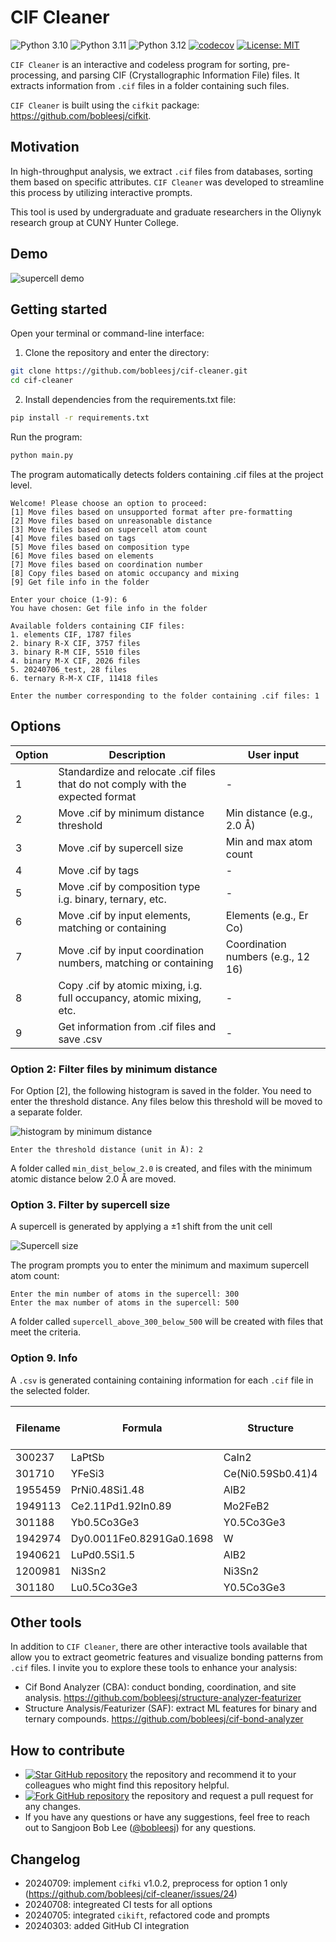 # CIF Cleaner

<!-- ![Integration Tests](https://github.com/bobleesj/cif-cleaner/actions/workflows/python-run-pytest.yml/badge.svg) -->

![Python 3.10](https://img.shields.io/badge/python-3.10-blue.svg)
![Python 3.11](https://img.shields.io/badge/python-3.11-blue.svg)
![Python 3.12](https://img.shields.io/badge/python-3.12-blue.svg)
[![codecov](https://codecov.io/gh/bobleesj/cif-cleaner/graph/badge.svg?token=3KDQ4344V5)](https://codecov.io/gh/bobleesj/cif-cleaner)
[![License: MIT](https://img.shields.io/badge/License-MIT-yellow.svg)](https://github.com/bobleesj/cif-cleaner/blob/main/LICENSE)

`CIF Cleaner` is an interactive and codeless program for sorting,
pre-processing, and parsing CIF (Crystallographic Information File) files. It
extracts information from `.cif` files in a folder containing such files.

`CIF Cleaner` is built using the `cifkit` package:
https://github.com/bobleesj/cifkit.

## Motivation

In high-throughput analysis, we extract `.cif` files from databases, sorting
them based on specific attributes. `CIF Cleaner` was developed to streamline
this process by utilizing interactive prompts.

This tool is used by undergraduate and graduate researchers in the Oliynyk
research group at CUNY Hunter College.

## Demo

![supercell demo](assets/gif/supercell-demo.gif)

## Getting started

Open your terminal or command-line interface:

1. Clone the repository and enter the directory:

```bash
git clone https://github.com/bobleesj/cif-cleaner.git
cd cif-cleaner
```

2. Install dependencies from the requirements.txt file:

```bash
pip install -r requirements.txt
```

Run the program:

```bash
python main.py
```

The program automatically detects folders containing .cif files at the project
level.

```text
Welcome! Please choose an option to proceed:
[1] Move files based on unsupported format after pre-formatting
[2] Move files based on unreasonable distance
[3] Move files based on supercell atom count
[4] Move files based on tags
[5] Move files based on composition type
[6] Move files based on elements
[7] Move files based on coordination number
[8] Copy files based on atomic occupancy and mixing
[9] Get file info in the folder

Enter your choice (1-9): 6
You have chosen: Get file info in the folder

Available folders containing CIF files:
1. elements CIF, 1787 files
2. binary R-X CIF, 3757 files
3. binary R-M CIF, 5510 files
4. binary M-X CIF, 2026 files
5. 20240706_test, 28 files
6. ternary R-M-X CIF, 11418 files

Enter the number corresponding to the folder containing .cif files: 1
```

## **Options**

| Option | Description                                                                     | User input                         |
| ------ | ------------------------------------------------------------------------------- | ---------------------------------- |
| 1      | Standardize and relocate .cif files that do not comply with the expected format | -                                  |
| 2      | Move .cif by minimum distance threshold                                         | Min distance (e.g., 2.0 Å)         |
| 3      | Move .cif by supercell size                                                     | Min and max atom count             |
| 4      | Move .cif by tags                                                               | -                                  |
| 5      | Move .cif by composition type i.g. binary, ternary, etc.                        | -                                  |
| 6      | Move .cif by input elements, matching or containing                             | Elements (e.g., Er Co)             |
| 7      | Move .cif by input coordination numbers, matching or containing                 | Coordination numbers (e.g., 12 16) |
| 8      | Copy .cif by atomic mixing, i.g. full occupancy, atomic mixing, etc.            | -                                  |
| 9      | Get information from .cif files and save .csv                                   | -                                  |

### Option 2: Filter files by minimum distance

For Option [2], the following histogram is saved in the folder. You need to
enter the threshold distance. Any files below this threshold will be moved to a
separate folder.

![histogram by minimum distance](assets/img/histogram-min-dist.png)

```text
Enter the threshold distance (unit in Å): 2
```

A folder called `min_dist_below_2.0` is created, and files with the minimum
atomic distance below 2.0 Å are moved.

### Option 3. Filter by supercell size

A supercell is generated by applying a ±1 shift from the unit cell

![Supercell size ](assets/img/histogram-supercell-size.png)

The program prompts you to enter the minimum and maximum supercell atom count:

```text
Enter the min number of atoms in the supercell: 300
Enter the max number of atoms in the supercell: 500
```

A folder called `supercell_above_300_below_500` will be created with files that
meet the criteria.

### Option 9. Info

A `.csv` is generated containing containing information for each `.cif` file in
the selected folder.

| Filename | Formula                  | Structure         | Tag | Supercell atom count | Site mixing type                 | Composition type | Min distance (Å) | Processing time (s) |
| -------- | ------------------------ | ----------------- | --- | -------------------- | -------------------------------- | ---------------- | ---------------- | ------------------- |
| 300237   | LaPtSb                   | CaIn2             |     | 423                  | full_occupancy_atomic_mixing     | 3                | 2.727            | 0.301               |
| 301710   | YFeSi3                   | Ce(Ni0.59Sb0.41)4 |     | 558                  | full_occupancy_atomic_mixing     | 3                | 2.293            | 0.329               |
| 1955459  | PrNi0.48Si1.48           | AlB2              |     | 267                  | deficiency_atomic_mixing         | 3                | 2.328            | 0.181               |
| 1949113  | Ce2.11Pd1.92In0.89       | Mo2FeB2           |     | 437                  | deficiency_atomic_mixing         | 3                | 2.431            | 0.254               |
| 301188   | Yb0.5Co3Ge3              | Y0.5Co3Ge3        |     | 323                  | deficiency_without_atomic_mixing | 3                | 1.2              | 0.183               |
| 1942974  | Dy0.0011Fe0.8291Ga0.1698 | W                 |     | 162                  | full_occupancy_atomic_mixing     | 3                | 2.514            | 0.032               |
| 1940621  | LuPd0.5Si1.5             | AlB2              |     | 267                  | deficiency_atomic_mixing         | 3                | 2.325            | 0.186               |
| 1200981  | Ni3Sn2                   | Ni3Sn2            | rt  | 594                  | full_occupancy                   | 2                | 2.503            | 0.317               |
| 301180   | Lu0.5Co3Ge3              | Y0.5Co3Ge3        |     | 323                  | deficiency_without_atomic_mixing | 3                | 1.197            | 0.187               |

## Other tools

In addition to `CIF Cleaner`, there are other interactive tools available that
allow you to extract geometric features and visualize bonding patterns from
`.cif` files. I invite you to explore these tools to enhance your analysis:

- Cif Bond Analyzer (CBA): conduct bonding, coordination, and site analysis.
  https://github.com/bobleesj/structure-analyzer-featurizer
- Structure Analysis/Featurizer (SAF): extract ML features for binary and
  ternary compounds. https://github.com/bobleesj/cif-bond-analyzer

## How to contribute

- [![Star GitHub repository](https://img.shields.io/github/stars/bobleesj/cif-cleaner.svg?style=social)](https://github.com/bobleesj/cif-cleaner/stargazers)
  the repository and recommend it to your colleagues who might find this
  repository helpful.
- [![Fork GitHub repository](https://img.shields.io/github/forks/bobleesj/cif-cleaner?style=social)](https://github.com/bobleesj/cif-cleaner/network/members)
  the repository and request a pull request for any changes.
- If you have any questions or have any suggestions, feel free to reach out to
  Sangjoon Bob Lee ([@bobleesj](https://github.com/bobleesj)) for any questions.

## Changelog

- 20240709: implement `cifki` v1.0.2, preprocess for option 1 only (https://github.com/bobleesj/cif-cleaner/issues/24)
- 20240708: integreated CI tests for all options
- 20240705: integrated `cikift`, refactored code and prompts
- 20240303: added GitHub CI integration
